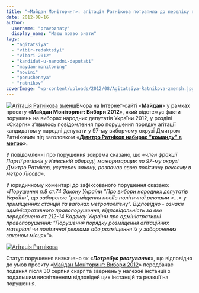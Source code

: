 ```yaml
---
title: "«Майдан Моніторинг»: агітація Ратнікова потрапила до переліку порушень виборчого законодавства"
date: 2012-08-16
author: 
  username: "pravoznaty"
  display_name: "Маєш право знати"
tags: 
  - "agitatsiya"
  - "vibir-redaktsiyi"
  - "vibori-2012"
  - "kandidat-u-narodni-deputati"
  - "maydan-monitoring"
  - "novini"
  - "porushennya"
  - "ratnikov"
coverImage: "wp-content/uploads/2012/08/Agitatsiya-Ratnikova-zmensh.jpg"
---
```


[![](https://mpz.brovary.org/wp-content/uploads/2012/08/Agitatsiya-Ratnikova-zmensh.jpg "Агітація Ратнікова зменш")](https://mpz.brovary.org/wp-content/uploads/2012/08/Agitatsiya-Ratnikova-zmensh.jpg)Вчора на Інтернет-сайті «**Майдан**» у рамках проекту «**Майдан Моніторинг: Вибори 2012**», який відстежує факти порушень на виборах народних депутатів України 2012, у розділі «Скарги» з’явилось повідомлення про порушення порядку агітації кандидатом у народні депутати у 97-му виборчому окрузі Дмитром Ратніковим під заголовком «**[Дмитро Ратніков набирає "команду" в метро](https://maidanua.org/vybory2012/reports/view/465)».**

У повідомленні про порушення зокрема сказано, що «_член фракції Партії регіонів у Київській облраді, мажоритарщик по 97-му окрузі Дмитро Ратніков, усупереч закону, розпочав свою політичну рекламу в метро Лісова_».

У юридичному коментарі до зафіксованого порушення сказано: «_Порушення п.8 ст.74 Закону України "Про вибори народних депутатів України", що забороняє "розміщення носіїв політичної реклами <...> у приміщеннях станцій та вагонах метрополітену". Відповідно - ознаки адміністративного правопорушення, відповідальність за яке передбачено ст.212-14 Кодексу України про адміністративні правопорушення: "Порушення порядку розміщення агітаційних матеріалі чи політичної реклами або розміщення їх у заборонених законом місцях"_».

[![](https://mpz.brovary.org/wp-content/uploads/2012/08/Agitatsiya-Ratnikova.jpg "Агітація Ратнікова")](https://mpz.brovary.org/wp-content/uploads/2012/08/Agitatsiya-Ratnikova.jpg)

Статус порушення визначено як «**_Потребує реагування_**», що відповідно до умов проекту «[Майдан Моніторинг: Вибори 2012](https://maidanua.org/vybory2012/page/index/1)» передбачає подання після 30 серпня скарг та звернень у належні інстанції з подальшим висвітленням відповідей цих інстанцій та реакції на порушення.
